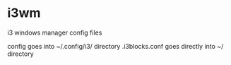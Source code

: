 # i3wm
i3 windows manager config files

config goes into ~/.config/i3/ directory
.i3blocks.conf goes directly into ~/ directory
